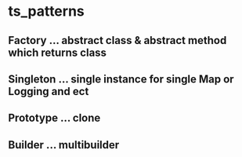# ts_patterns
## Factory ... abstract class & abstract method which returns class
## Singleton ... single instance for single Map or Logging and ect
## Prototype ... clone
## Builder ... multibuilder
